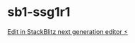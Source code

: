 # sb1-ssg1r1

[Edit in StackBlitz next generation editor ⚡️](https://stackblitz.com/~/github.com/ykmsd/sb1-ssg1r1)